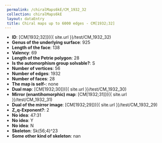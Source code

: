 ```yaml
--- 
 permalink: /chiralMaps6kE/CM_1932_32 
 collection: chiralMaps6kE
 layout: dataEntry
 title: Chiral maps up to 6000 edges - CM[1932;32]
---
```


- **ID**: [CM[1932;32]]({{ site.url }}/test/CM_1932_32)
- **Genus of the underlying surface**: 925
- **Length of the face**: 138
- **Valency**: 69
- **Length of the Petrie polygon**: 28
- **Is the automorphism group solvable?**: S
- **Number of vertices**: 56
- **Number of edges**: 1932
- **Number of faces**: 28
- **The map is self-**: none
- **Dual map**: [CM[1932;30]]({{ site.url }}/test/CM_1932_30)
- **Mirror (enantihomorphic) map**: [CM[1932;31]]({{ site.url }}/test/CM_1932_31)
- **Dual of the mirror image**: [CM[1932;29]]({{ site.url }}/test/CM_1932_29)
- **Z_q-Exponent?**: 2
- **No idea**:  47:31
- **No idea**: Y
- **No idea**: N
- **Skeleton**: Sk(56;4)^23
- **Some other kind of skeleton**: nan
